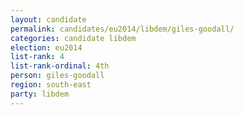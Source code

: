 ```yaml
---
layout: candidate
permalink: candidates/eu2014/libdem/giles-goodall/
categories: candidate libdem
election: eu2014
list-rank: 4
list-rank-ordinal: 4th
person: giles-goodall
region: south-east
party: libdem
---
```

